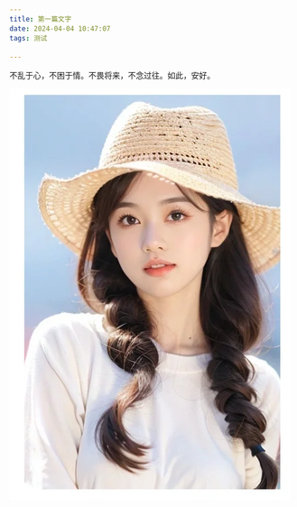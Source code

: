 ```yaml
---
title: 第一篇文字
date: 2024-04-04 10:47:07
tags: 测试

---
```


不乱于心，不困于情。不畏将来，不念过往。如此，安好。

![](../pic/mmnv-1712199046260-2.png)
